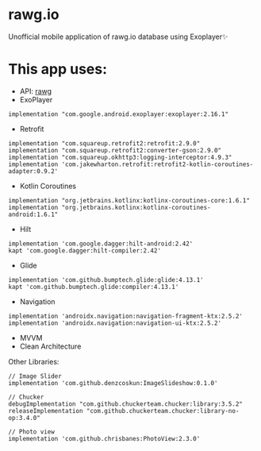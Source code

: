 # rawg.io
Unofficial mobile application of rawg.io database using Exoplayer✨
# This app uses:
- API: [rawg](https://rawg.io/apidocs)
- ExoPlayer
```
implementation "com.google.android.exoplayer:exoplayer:2.16.1"
```
- Retrofit
```
implementation "com.squareup.retrofit2:retrofit:2.9.0"
implementation "com.squareup.retrofit2:converter-gson:2.9.0"
implementation "com.squareup.okhttp3:logging-interceptor:4.9.3"
implementation 'com.jakewharton.retrofit:retrofit2-kotlin-coroutines-adapter:0.9.2'
```
- Kotlin Coroutines
```
implementation "org.jetbrains.kotlinx:kotlinx-coroutines-core:1.6.1"
implementation "org.jetbrains.kotlinx:kotlinx-coroutines-android:1.6.1"
```
- Hilt
```
implementation 'com.google.dagger:hilt-android:2.42'
kapt 'com.google.dagger:hilt-compiler:2.42'
```
- Glide
```
implementation 'com.github.bumptech.glide:glide:4.13.1'
kapt 'com.github.bumptech.glide:compiler:4.13.1'
```
- Navigation
```
implementation 'androidx.navigation:navigation-fragment-ktx:2.5.2'
implementation 'androidx.navigation:navigation-ui-ktx:2.5.2'
```
- MVVM
- Clean Architecture



Other Libraries:
```
// Image Slider
implementation 'com.github.denzcoskun:ImageSlideshow:0.1.0'

// Chucker
debugImplementation "com.github.chuckerteam.chucker:library:3.5.2"
releaseImplementation "com.github.chuckerteam.chucker:library-no-op:3.4.0"

// Photo view
implementation 'com.github.chrisbanes:PhotoView:2.3.0'
